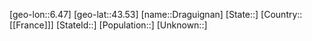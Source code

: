 ﻿---
location: [43.53,6.47]
type: City
tags:
- geo/City


SpocWebEntityId: 29867
isDeleted: false
confidential: public

---
[geo-lon::6.47]
[geo-lat::43.53]
[name::Draguignan]
[State::]
[Country::[[France]]]
[StateId::]
[Population::]
[Unknown::]

